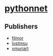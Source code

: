 # [pythonnet](https://pypi.org/project/pythonnet)



## Publishers
- [filmor](https://pypi.org/user/filmor)
- [lostmsu](https://pypi.org/user/lostmsu)
- [vmuriart](https://pypi.org/user/vmuriart)

